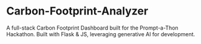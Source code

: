 # Carbon-Footprint-Analyzer
A full-stack Carbon Footprint Dashboard built for the Prompt-a-Thon Hackathon. Built with Flask &amp; JS, leveraging generative AI for development.
